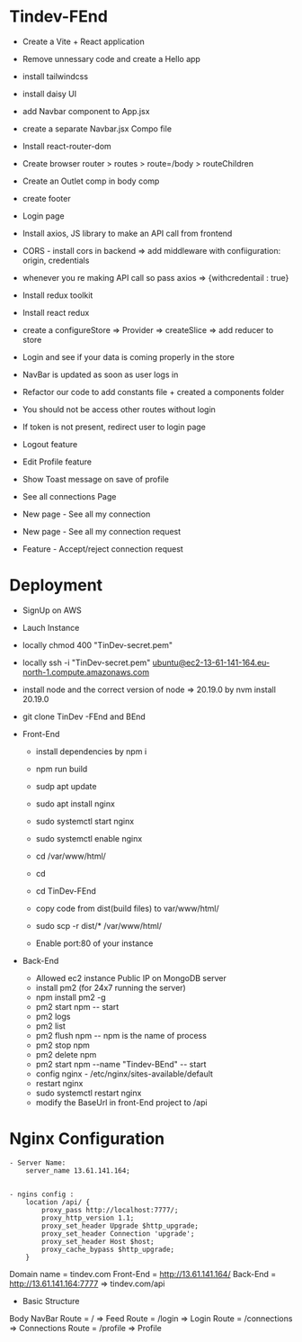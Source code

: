 # Tindev-FEnd

- Create a Vite + React application
- Remove unnessary code and create a Hello app
- install tailwindcss
- install daisy UI
- add Navbar component to App.jsx
- create a separate Navbar.jsx Compo file
- Install react-router-dom
- Create browser router > routes > route=/body > routeChildren
- Create an Outlet comp in body comp
- create footer

- Login page
- Install axios, JS library to make an API call from frontend
- CORS - install cors in backend => add middleware with confiiguration: origin, credentials
- whenever you re making API call so pass axios => {withcredentail : true}
- Install redux toolkit
- Install react redux
- create a configureStore => Provider => createSlice => add reducer to store
- Login and see if your data is coming properly in the store
- NavBar is updated as soon as user logs in
- Refactor our code to add constants file + created a components folder

- You should not be access other routes without login
- If token is not present, redirect user to login page
- Logout feature
- Edit Profile feature
- Show Toast message on save of profile

- See all connections Page
- New page - See all my connection
- New page - See all my connection request
- Feature - Accept/reject connection request

# Deployment

- SignUp on AWS
- Lauch Instance
- locally chmod 400 "TinDev-secret.pem"
- locally ssh -i "TinDev-secret.pem" ubuntu@ec2-13-61-141-164.eu-north-1.compute.amazonaws.com
- install node and the correct version of node => 20.19.0 by nvm install 20.19.0

- git clone TinDev -FEnd and BEnd

- Front-End
    - install dependencies by npm i 
    - npm run build
    - sudp apt update
    - sudo apt install nginx
    - sudo systemctl start nginx
    - sudo systemctl enable nginx
    - cd /var/www/html/
    - cd
    - cd TinDev-FEnd
    - copy code from dist(build files) to var/www/html/

    - sudo scp -r dist/* /var/www/html/
    - Enable port:80 of your instance

- Back-End
    - Allowed ec2 instance Public IP on MongoDB server
    - install pm2 (for 24x7 running the server)
    - npm install pm2 -g
    - pm2 start npm -- start 
    - pm2 logs
    - pm2 list
    - pm2 flush npm  -- npm is the name of process
    - pm2 stop npm
    - pm2 delete npm
    - pm2 start npm --name "Tindev-BEnd" -- start 
    - config nginx - /etc/nginx/sites-available/default
    - restart nginx
    - sudo systemctl restart nginx
    - modify the BaseUrl in front-End project to /api

# Nginx Configuration

    - Server Name:
        server_name 13.61.141.164;


    - ngins config :
        location /api/ {
            proxy_pass http://localhost:7777/;
            proxy_http_version 1.1;
            proxy_set_header Upgrade $http_upgrade;
            proxy_set_header Connection 'upgrade';
            proxy_set_header Host $host;
            proxy_cache_bypass $http_upgrade;
        }


Domain name = tindev.com
Front-End = http://13.61.141.164/
Back-End = http://13.61.141.164:7777 => tindev.com/api


- Basic Structure

Body
NavBar
Route = / => Feed
Route = /login => Login
Route = /connections => Connections
Route = /profile => Profile
